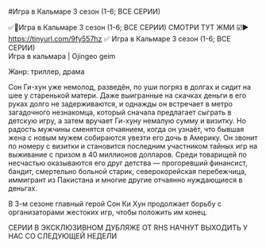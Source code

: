 #Игра в Кальмаре 3 сезон (1-6; ВСЕ СЕРИИ)

✅🔴Игра в Кальмаре 3 сезон (1-6; ВСЕ СЕРИИ) СМОТРИ ТУТ ЖМИ ☑️▶️ https://tinyurl.com/9fy557hz ✅
Игра в Кальмаре 3 сезон (1-6; ВСЕ СЕРИИ)  
Игра в кальмара | Ojingeo geim

Жанр: триллер, драма

Сон Ги-хун уже немолод, разведён, по уши погряз в долгах и сидит на шее у старенькой матери. Даже выигранные на скачках деньги в его руках долго не задерживаются, и однажды он встречает в метро загадочного незнакомца, который сначала предлагает сыграть в детскую игру, а затем вручает Ги-хуну немалую сумму и визитку. Но радость мужчины сменятся отчаянием, когда он узнаёт, что бывшая жена с новым мужем собираются увезти его дочь в Америку. Он звонит по номеру с визитки и становится последним участником тайных игр на выживание с призом в 40 миллионов долларов. Среди товарищей по несчастью оказываются его друг детства — прогоревший финансист, бандит, смертельно больной старик, северокорейская перебежчица, иммигрант из Пакистана и многие другие отчаянно нуждающиеся в деньгах.

В 3-м сезоне главный герой Сон Ки Хун продолжает борьбу с организаторами жестоких игр, чтобы положить им конец.

СЕРИИ В ЭКСКЛЮЗИВНОМ ДУБЛЯЖЕ ОТ RHS НАЧНУТ ВЫХОДИТЬ У НАС СО СЛЕДУЮЩЕЙ НЕДЕЛИ
